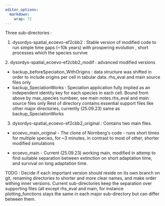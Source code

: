 ```yaml
---
editor_options: 
  markdown: 
    wrap: 72
---
```


Three sub-directories :

1.  dysordys-spatial_ecoevo-ef2cbb2 : Stable version of modified code to
    run simple time gaps (\~10k years) with prospering evolution , short
    processes which the species survive

2\. dysordys-spatial_ecoevo-ef2cbb2_modif : advanced modified versions

-   backup_beforeSpeciation_WithOrigins : data structure was shifted in
    order to include origins per cell in tabular data. rhs_eval and main
    source files only
-   backup_SpeciationWorks : Speciation application fully implied as an
    independent identity key for each species in each cell. Bound from
    above by max_species numbeer, see main notes.rhs_eval and main
    source files only Rest of directory contains essential support files
    like other major directories, currently (25.09.23) same as
    backup_SpeciationWorks

3.  dysordys-spatial_ecoevo-ef2cbb2_original : Contains two main files.

-   ecoevo_main_original - The clone of Nornberg's code - runs short
    times for multiple species, for \~3 minutes, in contrast to most of
    other, shorter modified simulations

-   ecoevo_main - Current (25.09.23) working main, modified in attemp to
    find suitable separation between extinction on short adaptation
    time, and survival on long adaptation time.

TODO : Decide if each important version should reside on its own branch
on git, renaming directories to shorter and more clear names, and make
order withing inner versions. Current sub-directories keep the
separation over supporting files (all except rhs_eval and main, for
instance plotting_functions stays the same in each major sub-directory
but can differ between them.
